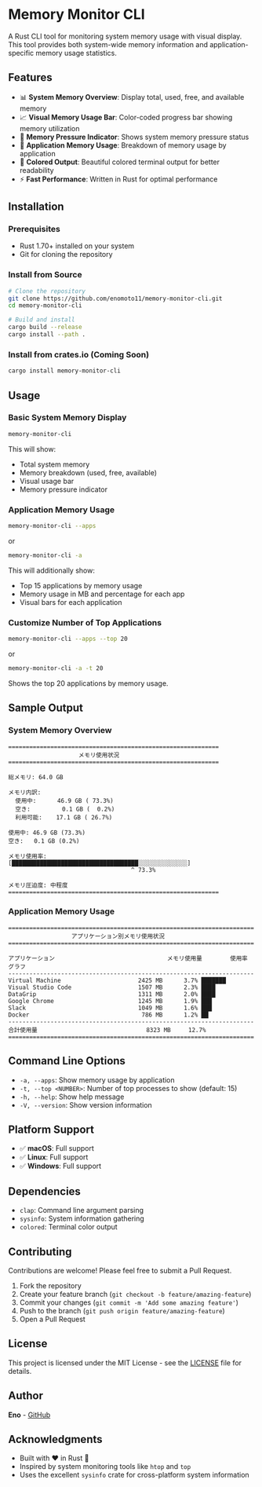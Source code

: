 # Memory Monitor CLI

A Rust CLI tool for monitoring system memory usage with visual display. This tool provides both system-wide memory information and application-specific memory usage statistics.

## Features

- 📊 **System Memory Overview**: Display total, used, free, and available memory
- 📈 **Visual Memory Usage Bar**: Color-coded progress bar showing memory utilization
- 🎯 **Memory Pressure Indicator**: Shows system memory pressure status
- 📱 **Application Memory Usage**: Breakdown of memory usage by application
- 🎨 **Colored Output**: Beautiful colored terminal output for better readability
- ⚡ **Fast Performance**: Written in Rust for optimal performance

## Installation

### Prerequisites

- Rust 1.70+ installed on your system
- Git for cloning the repository

### Install from Source

```bash
# Clone the repository
git clone https://github.com/enomoto11/memory-monitor-cli.git
cd memory-monitor-cli

# Build and install
cargo build --release
cargo install --path .
```

### Install from crates.io (Coming Soon)

```bash
cargo install memory-monitor-cli
```

## Usage

### Basic System Memory Display

```bash
memory-monitor-cli
```

This will show:
- Total system memory
- Memory breakdown (used, free, available)
- Visual usage bar
- Memory pressure indicator

### Application Memory Usage

```bash
memory-monitor-cli --apps
```

or

```bash
memory-monitor-cli -a
```

This will additionally show:
- Top 15 applications by memory usage
- Memory usage in MB and percentage for each app
- Visual bars for each application

### Customize Number of Top Applications

```bash
memory-monitor-cli --apps --top 20
```

or

```bash
memory-monitor-cli -a -t 20
```

Shows the top 20 applications by memory usage.

## Sample Output

### System Memory Overview

```
============================================================
                    メモリ使用状況
============================================================

総メモリ: 64.0 GB

メモリ内訳:
  使用中:      46.9 GB ( 73.3%)
  空き:         0.1 GB (  0.2%)
  利用可能:    17.1 GB ( 26.7%)

使用中: 46.9 GB (73.3%)
空き:   0.1 GB (0.2%)

メモリ使用率:
[████████████████████████████████████░░░░░░░░░░░░░░]
                                   ^ 73.3%

メモリ圧迫度: 中程度
============================================================
```

### Application Memory Usage

```
======================================================================
                  アプリケーション別メモリ使用状況
======================================================================

アプリケーション                                メモリ使用量        使用率 グラフ
----------------------------------------------------------------------
Virtual Machine                      2425 MB      3.7% ███████
Visual Studio Code                   1507 MB      2.3% ████
DataGrip                             1311 MB      2.0% ████
Google Chrome                        1245 MB      1.9% ███
Slack                                1049 MB      1.6% ███
Docker                                786 MB      1.2% ██
----------------------------------------------------------------------
合計使用量                               8323 MB     12.7%
======================================================================
```

## Command Line Options

- `-a, --apps`: Show memory usage by application
- `-t, --top <NUMBER>`: Number of top processes to show (default: 15)
- `-h, --help`: Show help message
- `-V, --version`: Show version information

## Platform Support

- ✅ **macOS**: Full support
- ✅ **Linux**: Full support
- ✅ **Windows**: Full support

## Dependencies

- `clap`: Command line argument parsing
- `sysinfo`: System information gathering
- `colored`: Terminal color output

## Contributing

Contributions are welcome! Please feel free to submit a Pull Request.

1. Fork the repository
2. Create your feature branch (`git checkout -b feature/amazing-feature`)
3. Commit your changes (`git commit -m 'Add some amazing feature'`)
4. Push to the branch (`git push origin feature/amazing-feature`)
5. Open a Pull Request

## License

This project is licensed under the MIT License - see the [LICENSE](LICENSE) file for details.

## Author

**Eno** - [GitHub](https://github.com/enomoto11)

## Acknowledgments

- Built with ❤️ in Rust 🦀
- Inspired by system monitoring tools like `htop` and `top`
- Uses the excellent `sysinfo` crate for cross-platform system information
